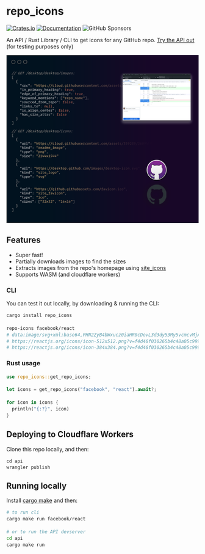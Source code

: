 # repo_icons

[![Crates.io](https://img.shields.io/crates/v/repo_icons.svg)](https://crates.io/crates/repo_icons)
[![Documentation](https://docs.rs/repo_icons/badge.svg)](https://docs.rs/repo_icons/)
![GitHub Sponsors](https://img.shields.io/github/sponsors/samdenty?style=social)

An API / Rust Library / CLI to get icons for any GitHub repo. [Try the API out](https://repo-icons.samdenty.workers.dev/desktop/desktop/icons) (for testing purposes only)

[![API screenshot](assets/repo_icons.png)](https://repo-icons.samdenty.workers.dev/desktop/desktop/icons)

## Features

- Super fast!
- Partially downloads images to find the sizes
- Extracts images from the repo's homepage using [site_icons](https://github.com/samdenty/site_icons)
- Supports WASM (and cloudflare workers)

### CLI

You can test it out locally, by downloading & running the CLI:

```bash
cargo install repo_icons

repo-icons facebook/react
# data:image/svg+xml;base64,PHN2ZyB4bWxucz0iaHR0cDovL3d3dy53My5vcmcvMjAwMC9zdmciIHZpZXdCb3g9Ii0xMS41IC0xMC4yMzE3NCAyMyAyMC40NjM0OCI+CiAgPHRpdGxlPlJlYWN0IExvZ288L3RpdGxlPgogIDxjaXJjbGUgY3g9IjAiIGN5PSIwIiByPSIyLjA1IiBmaWxsPSIjNjFkYWZiIi8+CiAgPGcgc3Ryb2tlPSIjNjFkYWZiIiBzdHJva2Utd2lkdGg9IjEiIGZpbGw9Im5vbmUiPgogICAgPGVsbGlwc2Ugcng9IjExIiByeT0iNC4yIi8+CiAgICA8ZWxsaXBzZSByeD0iMTEiIHJ5PSI0LjIiIHRyYW5zZm9ybT0icm90YXRlKDYwKSIvPgogICAgPGVsbGlwc2Ugcng9IjExIiByeT0iNC4yIiB0cmFuc2Zvcm09InJvdGF0ZSgxMjApIi8+CiAgPC9nPgo8L3N2Zz4K site_logo svg
# https://reactjs.org/icons/icon-512x512.png?v=f4d46f030265b4c48a05c999b8d93791 app_icon png 512x512
# https://reactjs.org/icons/icon-384x384.png?v=f4d46f030265b4c48a05c999b8d93791 app_icon png 384x384
```

### Rust usage

```rust
use repo_icons::get_repo_icons;

let icons = get_repo_icons("facebook", "react").await?;

for icon in icons {
  println("{:?}", icon)
}
```

## Deploying to Cloudflare Workers

Clone this repo locally, and then:

```
cd api
wrangler publish
```

## Running locally

Install [cargo make](https://github.com/sagiegurari/cargo-make) and then:

```bash
# to run cli
cargo make run facebook/react

# or to run the API devserver
cd api
cargo make run
```
